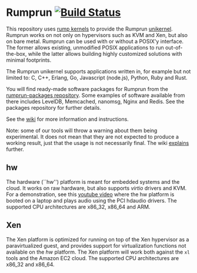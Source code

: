 Rumprun [![Build Status](https://travis-ci.org/rumpkernel/rumprun.svg?branch=master)](https://travis-ci.org/rumpkernel/rumprun)
=======

This repository uses [rump kernels](http://rumpkernel.org) to provide
the Rumprun [unikernel](https://en.wikipedia.org/wiki/Unikernel).
Rumprun works on not only on hypervisors such as KVM and Xen, but also on
bare metal.  Rumprun can be used with or without a POSIX'y interface.
The former allows existing, unmodified POSIX applications to run
out-of-the-box, while the latter allows building highly customized
solutions with minimal footprints.

The Rumprun unikernel supports applications written in, for example
but not limited to: C, C++, Erlang, Go, Javascript (node.js), Python,
Ruby and Rust.

You will find ready-made software packages for Rumprun from the
[rumprun-packages repository](http://repo.rumpkernel.org/rumprun-packages).
Some examples of software available from there includes LevelDB,
Memcached, nanomsg, Nginx and Redis.  See the packages repository
for further details.

See the [wiki](http://wiki.rumpkernel.org/Repo:-rumprun) for more
information and instructions.

Note: some of our tools will throw a warning about them
being experimental.  It does not mean that they
are not expected to produce a working result, just that the usage
is not necessarily final.  The wiki
[explains](http://wiki.rumpkernel.org/Repo%3A-rumprun#experimental-nature)
further.

hw
--

The hardware (``hw'') platform is meant for embedded systems
and the cloud.  It works on raw hardware, but also supports
_virtio_ drivers and KVM.  For a demonstration, see this [youtube
video](https://www.youtube.com/watch?v=EyeRplLMx4c) where the hw platform
is booted on a laptop and plays audio using the PCI hdaudio drivers.
The supported CPU architectures are x86_32, x86_64 and ARM.

Xen
---

The Xen platform is optimized for running on top of the Xen hypervisor
as a paravirtualized guest, and provides support for virtualization
functions not available on the _hw_ platform.  The Xen platform will
work both against the `xl` tools and the Amazon EC2 cloud.
The supported CPU architectures are x86_32 and x86_64.

